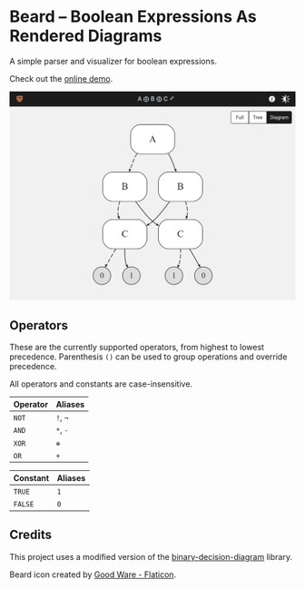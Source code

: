 # Beard &ndash; Boolean Expressions As Rendered Diagrams

A simple parser and visualizer for boolean expressions.

Check out the [online demo](https://pedrosbmartins.github.io/beard/).

![Demo](/assets/demo.png)

## Operators

These are the currently supported operators, from highest to lowest precedence. Parenthesis `()` can be used to group operations and override precedence.

All operators and constants are case-insensitive.

| Operator | Aliases  |
| -------- | -------- |
| `NOT`    | `!`, `¬` |
| `AND`    | `*`, `·` |
| `XOR`    | `⊕`      |
| `OR`     | `+`      |

| Constant | Aliases |
| -------- | ------- |
| `TRUE`   | `1`     |
| `FALSE`  | `0`     |

## Credits

This project uses a modified version of the [binary-decision-diagram](https://github.com/pubkey/binary-decision-diagram) library.

Beard icon created by [Good Ware - Flaticon](https://www.flaticon.com/authors/good-ware).
